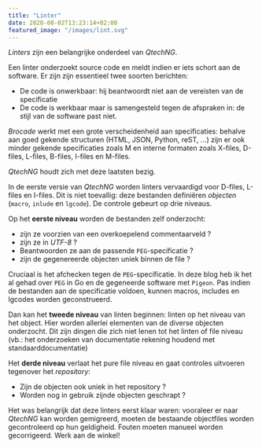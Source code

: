 ```yaml
---
title: "Linter"
date: 2020-08-02T13:23:14+02:00
featured_image: "/images/lint.svg"
---
```


*Linters* zijn een belangrijke onderdeel van *QtechNG*.

Een linter onderzoekt source code en meldt indien er iets schort aan de software. Er zijn zijn essentieel twee soorten berichten:

- De code is onwerkbaar: hij beantwoordt niet aan de vereisten van de specificatie
- De code is werkbaar maar is samengesteld tegen de afspraken in: de stijl van de software past niet.

*Brocade* werkt met een grote verscheidenheid aan specificaties: behalve aan goed gekende structuren (HTML, JSON, Python, reST, ...) zijn er ook minder gekende specificaties zoals M en interne formaten zoals X-files, D-files, L-files, B-files, I-files en M-files.

*QtechNG* houdt zich met deze laatsten bezig.

In de eerste versie van *QtechNG* worden linters vervaardigd voor D-files, L-files en I-files. Dit is niet toevallig: deze bestanden definiëren *objecten* (`macro`, `inlude` en `lgcode`). De controle gebeurt op drie niveaus.

Op het **eerste niveau** worden de bestanden zelf onderzocht:

- zijn ze voorzien van een overkoepelend commentaarveld ?
- zijn ze in *UTF-8* ?
- Beantwoorden ze aan de passende `PEG`-specificatie ?
- zijn de gegenereerde objecten uniek binnen de file ?

Cruciaal is het afchecken tegen de `PEG`-specificatie. In deze blog heb ik het al gehad over `PEG` in Go en de gegeneerde software met `Pigeon`. Pas indien de bestanden aan de specificatie voldoen, kunnen macros, includes en lgcodes worden geconstrueerd.

Dan kan het **tweede niveau** van linten beginnen: linten op het niveau van het object. Hier worden allerlei elementen van de diverse objecten onderzocht. Dit zijn dingen die zich niet lenen tot het linten of file niveau (vb.: het onderzoeken van documentatie rekening houdend met standaarddocumentatie)

Het **derde niveau** verlaat het pure file niveau en gaat controles uitvoeren tegenover het *repository*:

- Zijn de objecten ook uniek in het repository ? 
- Worden nog in gebruik zijnde objecten geschrapt ?

Het was belangrijk dat deze linters eerst klaar waren: vooraleer er naar *QtechNG* kan worden gemigreerd, moeten de bestaande objectfiles worden gecontroleerd op hun geldigheid. 
Fouten moeten manueel worden gecorrigeerd.
Werk aan de winkel!
